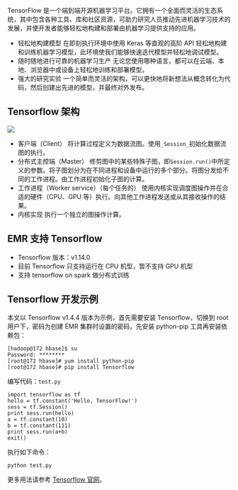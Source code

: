 TensorFlow 是一个端到端开源机器学习平台。它拥有一个全面而灵活的生态系统，其中包含各种工具、库和社区资源，可助力研究人员推动先进机器学习技术的发展，并使开发者能够轻松地构建和部署由机器学习提供支持的应用。
- 轻松地构建模型
在即刻执行环境中使用 Keras 等直观的高阶 API 轻松地构建和训练机器学习模型，此环境使我们能够快速迭代模型并轻松地调试模型。
- 随时随地进行可靠的机器学习生产
无论您使用哪种语言，都可以在云端、本地、浏览器中或设备上轻松地训练和部署模型。
- 强大的研究实验
一个简单而灵活的架构，可以更快地将新想法从概念转化为代码，然后创建出先进的模型，并最终对外发布。

## Tensorflow 架构
 ![](https://main.qcloudimg.com/raw/a4a4aab73f265e233ee76fa00cfa3ae1.png)
- 客户端（Client）
将计算过程定义为数据流图。使用`_Session_`初始化数据流图的执行。
- 分布式主控端（Master）
修剪图中的某些特殊子图，即`Session.run()`中所定义的参数。将子图划分为在不同进程和设备中运行的多个部分。将图分发给不同的工作进程。由工作进程初始化子图的计算。
- 工作进程（Worker service）（每个任务的）
使用内核实现调度图操作并在合适的硬件（CPU、GPU 等）执行。向其他工作进程发送或从其接收操作的结果。
- 内核实现
执行一个独立的图操作计算。

## EMR 支持 Tensorflow
- Tensorflow 版本：v1.14.0
- 目前 Tensorflow 只支持运行在 CPU 机型，暂不支持 GPU 机型
- 支持 tensorflow on spark 做分布式训练
 
## Tensorflow 开发示例
本文以 Tensorflow v1.4.4 版本为示例，首先需要安装 Tensorflow，切换到 root 用户下，密码为创建 EMR 集群时设置的密码，先安装 python-pip 工具再安装依赖包：
```
[hadoop@172 hbase]$ su
Password: ********
[root@172 hbase]# yum install python-pip
[root@172 hbase]# pip install Tensorflow
```
编写代码：`test.py`
```
import tensorflow as tf
hello = tf.constant('Hello, TensorFlow!')
sess = tf.Session()
print sess.run(hello)
a = tf.constant(10)
b = tf.constant(111)
print sess.run(a+b)
exit()
```
执行如下命令：
```
python test.py
```
更多用法请参考 [Tensorflow 官网](https://www.tensorflow.org/guide?hl=zh-cn)。

